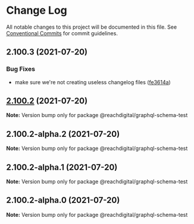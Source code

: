 # Change Log

All notable changes to this project will be documented in this file.
See [Conventional Commits](https://conventionalcommits.org) for commit guidelines.

## 2.100.3 (2021-07-20)


### Bug Fixes

* make sure we're not creating useless changelog files ([fe3614a](https://github.com/ho-nl/m2-pwa/commit/fe3614a8480c7f1c68d673da2bb84805112a6643))





## [2.100.2](https://github.com/ho-nl/m2-pwa/compare/@reachdigital/graphql-schema-test@2.100.2-alpha.2...@reachdigital/graphql-schema-test@2.100.2) (2021-07-20)

**Note:** Version bump only for package @reachdigital/graphql-schema-test





## 2.100.2-alpha.2 (2021-07-20)

**Note:** Version bump only for package @reachdigital/graphql-schema-test





## 2.100.2-alpha.1 (2021-07-20)

**Note:** Version bump only for package @reachdigital/graphql-schema-test





## 2.100.2-alpha.0 (2021-07-20)

**Note:** Version bump only for package @reachdigital/graphql-schema-test

